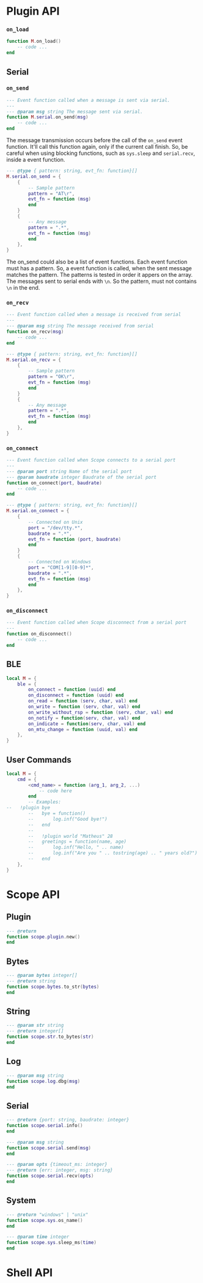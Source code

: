 # Plugin API

### `on_load`

```lua
function M.on_load()
    -- code ...
end
```

## Serial

### `on_send`

```lua
--- Event function called when a message is sent via serial. 
--- 
--- @param msg string The message sent via serial.
function M.serial.on_send(msg)
    -- code ...
end
```

The message transmission occurs before the call of the `on_send` event function. 
It'll call this function again, only if the current call finish. 
So, be careful when using blocking functions, such as `sys.sleep` and `serial.recv`, 
inside a event function.

```lua
--- @type { pattern: string, evt_fn: function}[]
M.serial.on_send = {
    {
        -- Sample pattern
        pattern = "AT\r",
        evt_fn = function (msg)
        end
    }
    {
        -- Any message
        pattern = ".*",
        evt_fn = function (msg)
        end
    },
}
```

The on_send could also be a list of event functions. Each event function must has a pattern. 
So, a event function is called, when the sent message matches the pattern. The patterns is tested
in order it appers on the array. The messages sent to serial ends with `\n`. So the pattern, must
not contains `\n` in the end.

### `on_recv`

```lua
--- Event function called when a message is received from serial
--- 
--- @param msg string The message received from serial
function on_recv(msg)
    -- code ...
end
```

```lua
--- @type { pattern: string, evt_fn: function}[]
M.serial.on_recv = {
    {
        -- Sample pattern
        pattern = "OK\r",
        evt_fn = function (msg)
        end
    }
    {
        -- Any message
        pattern = ".*",
        evt_fn = function (msg)
        end
    },
}
```


### `on_connect`

```lua
--- Event function called when Scope connects to a serial port
--- 
--- @param port string Name of the serial port
--- @param baudrate integer Baudrate of the serial port
function on_connect(port, baudrate)
    -- code ...
end
```

```lua
--- @type { pattern: string, evt_fn: function}[]
M.serial.on_connect = {
    {
        -- Connected on Unix
        port = "/dev/tty.*",
        baudrate = ".*",
        evt_fn = function (port, baudrate)
        end
    }
    {
        -- Connected on Windows
        port = "COM[1-9][0-9]*",
        baudrate = ".*",
        evt_fn = function (msg)
        end
    },
}
```


### `on_disconnect`

```lua
--- Event function called when Scope disconnect from a serial port
--- 
function on_disconnect()
    -- code ...
end
```

## BLE

```lua
local M = {
    ble = {
        on_connect = function (uuid) end
        on_disconnect = function (uuid) end
        on_read = function (serv, char, val) end
        on_write = function (serv, char, val) end
        on_write_without_rsp = function (serv, char, val) end
        on_notify = function(serv, char, val) end
        on_indicate = function(serv, char, val) end
        on_mtu_change = function (uuid, val) end
    }, 
}
```


## User Commands

```lua
local M = { 
    cmd = {
        <cmd_name> = function (arg_1, arg_2, ...)
            -- code here
        end
        -- Examples:
--   !plugin bye
        --   bye = function()
        --       log.inf("Good bye!")
        --   end
        --  
        --   !plugin world "Matheus" 28
        --   greetings = function(name, age)
        --       log.inf("Hello, " .. name)
        --       log.inf("Are you " .. tostring(age) .. " years old?")
        --   end
    },
}
```


# Scope API

## Plugin

```lua
--- @return 
function scope.plugin.new()
end
```

## Bytes

```lua
--- @param bytes integer[]
--- @return string
function scope.bytes.to_str(bytes)
end
```

## String

```lua
--- @param str string
--- @return integer[]
function scope.str.to_bytes(str)
end
```

## Log

```lua
--- @param msg string
function scope.log.dbg(msg)
end
```

## Serial

```lua
--- @return {port: string, baudrate: integer}
function scope.serial.info()
end

--- @param msg string
function scope.serial.send(msg)
end

--- @param opts {timeout_ms: integer}
--- @return {err: integer, msg: string}
function scope.serial.recv(opts)
end
```

## System

```lua
--- @return "windows" | "unix"
function scope.sys.os_name()
end

--- @param time integer
function scope.sys.sleep_ms(time)
end
```

# Shell API


